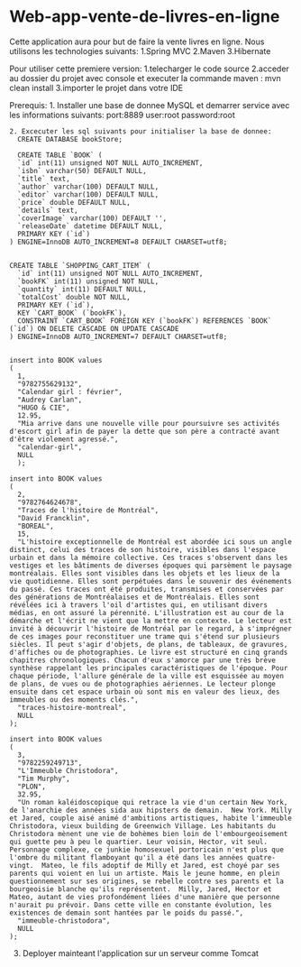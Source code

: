 # Web-app-vente-de-livres-en-ligne
Cette application aura pour but de faire la vente livres en ligne.
Nous utilisons les technologies suivants:
  1.Spring MVC
  2.Maven
  3.Hibernate
  
 Pour utiliser cette premiere version:
  1.telecharger le code source
  2.acceder au dossier du projet avec console et executer la commande maven : mvn clean install
  3.importer le projet dans votre IDE
  
 Prerequis:
    1. Installer une base de donnee MySQL et demarrer service avec les informations suivants:
        port:8889
        user:root
        password:root
      
    2. Excecuter les sql suivants pour initialiser la base de donnee:
      CREATE DATABASE bookStore;
    
      CREATE TABLE `BOOK` (
      `id` int(11) unsigned NOT NULL AUTO_INCREMENT,
      `isbn` varchar(50) DEFAULT NULL,
      `title` text,
      `author` varchar(100) DEFAULT NULL,
      `editor` varchar(100) DEFAULT NULL,
      `price` double DEFAULT NULL,
      `details` text,
      `coverImage` varchar(100) DEFAULT '',
      `releaseDate` datetime DEFAULT NULL,
      PRIMARY KEY (`id`)
    ) ENGINE=InnoDB AUTO_INCREMENT=8 DEFAULT CHARSET=utf8;


    CREATE TABLE `SHOPPING_CART_ITEM` (
      `id` int(11) unsigned NOT NULL AUTO_INCREMENT,
      `bookFK` int(11) unsigned NOT NULL,
      `quantity` int(11) DEFAULT NULL,
      `totalCost` double NOT NULL,
      PRIMARY KEY (`id`),
      KEY `CART_BOOK` (`bookFK`),
      CONSTRAINT `CART_BOOK` FOREIGN KEY (`bookFK`) REFERENCES `BOOK` (`id`) ON DELETE CASCADE ON UPDATE CASCADE
    ) ENGINE=InnoDB AUTO_INCREMENT=7 DEFAULT CHARSET=utf8;
    
    
    insert into BOOK values
    (
      1,
      "9782755629132",
      "Calendar girl : février",
      "Audrey Carlan",
      "HUGO & CIE",
      12.95,
      "Mia arrive dans une nouvelle ville pour poursuivre ses activités d'escort girl afin de payer la dette que son père a contracté avant d'être violement agressé.",
      "calendar-girl",
      NULL
      );

    insert into BOOK values
    (
      2,
      "9782764624678",
      "Traces de l'histoire de Montréal",
      "David Francklin",
      "BOREAL",
      15,
      "L'histoire exceptionnelle de Montréal est abordée ici sous un angle distinct, celui des traces de son histoire, visibles dans l'espace urbain et dans la mémoire collective. Ces traces s'observent dans les vestiges et les bâtiments de diverses époques qui parsèment le paysage montréalais. Elles sont visibles dans les objets et les lieux de la vie quotidienne. Elles sont perpétuées dans le souvenir des événements du passé. Ces traces ont été produites, transmises et conservées par des générations de Montréalaises et de Montréalais. Elles sont révélées ici à travers l'oil d'artistes qui, en utilisant divers médias, en ont assuré la pérennité. L'illustration est au cour de la démarche et l'écrit ne vient que la mettre en contexte. Le lecteur est invité à découvrir l'histoire de Montréal par le regard, à s'imprégner de ces images pour reconstituer une trame qui s'étend sur plusieurs siècles. Il peut s'agir d'objets, de plans, de tableaux, de gravures, d'affiches ou de photographies. Le livre est structuré en cinq grands chapitres chronologiques. Chacun d'eux s'amorce par une très brève synthèse rappelant les principales caractéristiques de l'époque. Pour chaque période, l'allure générale de la ville est esquissée au moyen de plans, de vues ou de photographies aériennes. Le lecteur plonge ensuite dans cet espace urbain où sont mis en valeur des lieux, des immeubles ou des moments clés.",
      "traces-histoire-montreal",
      NULL
    );

    insert into BOOK values
    (
      3,
      "9782259249713",
      "L'Immeuble Christodora",
      "Tim Murphy",
      "PLON",
      32.95,
      "Un roman kaléidoscopique qui retrace la vie d'un certain New York, de l'anarchie des années sida aux hipsters de demain.  New York. Milly et Jared, couple aisé animé d'ambitions artistiques, habite l'immeuble Christodora, vieux building de Greenwich Village. Les habitants du Christodora mènent une vie de bohèmes bien loin de l'embourgeoisement qui guette peu à peu le quartier. Leur voisin, Hector, vit seul. Personnage complexe, ce junkie homosexuel portoricain n'est plus que l'ombre du militant flamboyant qu'il a été dans les années quatre-vingt.  Mateo, le fils adoptif de Milly et Jared, est choyé par ses parents qui voient en lui un artiste. Mais le jeune homme, en plein questionnement sur ses origines, se rebelle contre ses parents et la bourgeoisie blanche qu'ils représentent.  Milly, Jared, Hector et Mateo, autant de vies profondément liées d'une manière que personne n'aurait pu prévoir. Dans cette ville en constante évolution, les existences de demain sont hantées par le poids du passé.",
      "immeuble-christodora",
      NULL
    );
    
    
  3. Deployer mainteant l'application sur un serveur comme Tomcat
